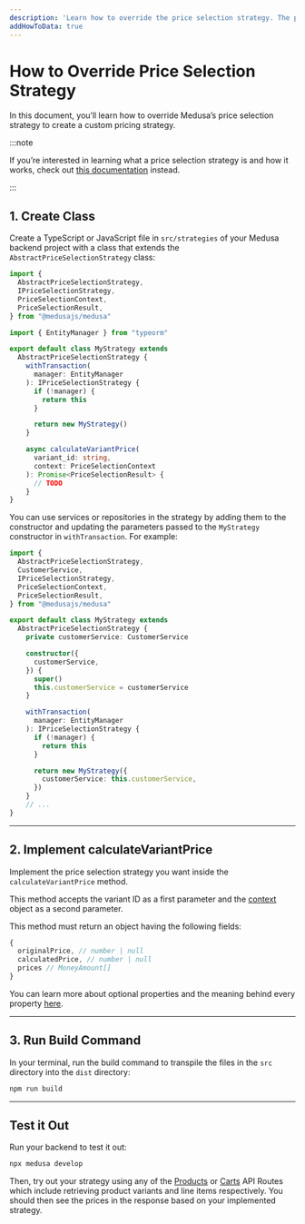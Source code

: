 ```yaml
---
description: 'Learn how to override the price selection strategy. The price selection strategy is used to determine the best price based on a specific context.'
addHowToData: true
---
```


# How to Override Price Selection Strategy

In this document, you’ll learn how to override Medusa’s price selection strategy to create a custom pricing strategy.

:::note

If you’re interested in learning what a price selection strategy is and how it works, check out [this documentation](../price-selection-strategy.md) instead.

:::

## 1. Create Class

Create a TypeScript or JavaScript file in `src/strategies` of your Medusa backend project with a class that extends the `AbstractPriceSelectionStrategy` class:

```ts title=src/strategies/price.ts
import { 
  AbstractPriceSelectionStrategy, 
  IPriceSelectionStrategy, 
  PriceSelectionContext, 
  PriceSelectionResult,
} from "@medusajs/medusa"

import { EntityManager } from "typeorm"

export default class MyStrategy extends 
  AbstractPriceSelectionStrategy {
    withTransaction(
      manager: EntityManager
    ): IPriceSelectionStrategy {
      if (!manager) {
        return this
      }

      return new MyStrategy()
    }

    async calculateVariantPrice(
      variant_id: string,
      context: PriceSelectionContext
    ): Promise<PriceSelectionResult> {
      // TODO
    }
}
```

You can use services or repositories in the strategy by adding them to the constructor and updating the parameters passed to the `MyStrategy` constructor in `withTransaction`. For example:

```ts
import { 
  AbstractPriceSelectionStrategy, 
  CustomerService, 
  IPriceSelectionStrategy, 
  PriceSelectionContext, 
  PriceSelectionResult, 
} from "@medusajs/medusa"

export default class MyStrategy extends 
  AbstractPriceSelectionStrategy {
    private customerService: CustomerService

    constructor({
      customerService,
    }) {
      super()
      this.customerService = customerService
    }

    withTransaction(
      manager: EntityManager
    ): IPriceSelectionStrategy {
      if (!manager) {
        return this
      }

      return new MyStrategy({
        customerService: this.customerService,
      })
    }
    // ...
}
```

---

## 2. Implement calculateVariantPrice

Implement the price selection strategy you want inside the `calculateVariantPrice` method.

This method accepts the variant ID as a first parameter and the [context](../price-selection-strategy.md#context-object) object as a second parameter.

This method must return an object having the following fields:

```ts noReport
{
  originalPrice, // number | null
  calculatedPrice, // number | null
  prices // MoneyAmount[]
}
```

You can learn more about optional properties and the meaning behind every property [here](../price-selection-strategy.md#calculatevariantprice-method).

---

## 3. Run Build Command

In your terminal, run the build command to transpile the files in the `src` directory into the `dist` directory:

```bash npm2yarn
npm run build
```

---

## Test it Out

Run your backend to test it out:

```bash npm2yarn
npx medusa develop
```

Then, try out your strategy using any of the [Products](https://docs.medusajs.com/api/store#products) or [Carts](https://docs.medusajs.com/api/store#carts) API Routes which include retrieving product variants and line items respectively. You should then see the prices in the response based on your implemented strategy.

